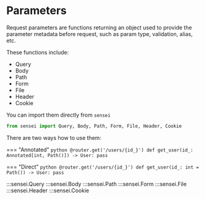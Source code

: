 # Parameters

Request parameters are functions returning an object used to provide the parameter metadata before request, such as
param type, validation, alias, etc.

These functions include:

- Query
- Body
- Path
- Form
- File
- Header
- Cookie

You can import them directly from `sensei`

```python
from sensei import Query, Body, Path, Form, File, Header, Cookie
```

There are two ways how to use them:

=== "Annotated"
    ```python
    @router.get('/users/{id_}')
    def get_user(id_: Annotated[int, Path()]) -> User:
        pass
    ```

=== "Direct"
    ```python
    @router.get('/users/{id_}')
    def get_user(id_: int = Path()) -> User:
        pass
    ```
            
    

:::sensei.Query
:::sensei.Body
:::sensei.Path
:::sensei.Form
:::sensei.File
:::sensei.Header
:::sensei.Cookie